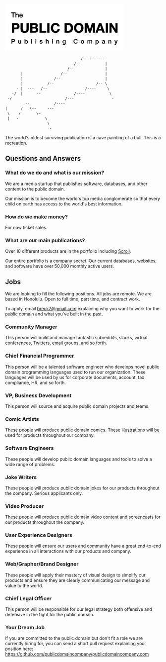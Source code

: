 <img src="logoV1.png" />

                                                     
                                      /-  --------   
                                   /--           |   
                                /--              |   
           |                 /--                 |   
           |              /--                    |   
           |           /--                   /-- \   
         - |  ---   /--                 /----     \  
       -/  |      --               /----           \ 
     -/                        /---                 -
             --           /----                      
    |      /   \--     ---                           
     \    /       \-                                 
     |   -            \                              
                       \                             
                        -                               

The world's oldest surviving publication is a cave
painting of a bull. This is a recreation.

## Questions and Answers

### What do we do and what is our mission?

We are a media startup that publishes software,
databases, and other content to the public domain.

Our mission is to become the world's top media
conglomerate so that every child on earth has
access to the world's best information.

### How do we make money?

For now ticket sales.

### What are our main publications?

Over 10 different products are in the portfolio including
<a href="https://github.com/publicdomaincompany/scroll">Scroll</a>.

Our entire portfolio is a company secret. Our current databases,
websites, and software have over 50,000 monthly active
users.


## Jobs

We are looking to fill the following positions. All jobs
are remote. We are based in Honolulu. Open to full time,
part time, and contract work.

To apply, email <a href="mailto:breck7@gmail.com">breck7@gmail.com</a>
explaining why you want to work for the public domain
and what you've built in the past.

### Community Manager

This person will build and manage fantastic subreddits,
slacks, virtual conferences, Twitters, email groups,
and so forth.

### Chief Financial Programmer

This person will be a talented software engineer
who develops novel public domain programming languages
used to run our organization. These languages will
be used by us for corporate documents, account, tax
compliance, HR, and so forth.

### VP, Business Development

This person will source and acquire public domain
projects and teams.

### Comic Artists

These people will produce public domain comics. These
illustrations will be used for products throughout
our company.

### Software Engineers

These people will develop public domain languages
and tools to solve a wide range of problems.

### Joke Writers

These people will produce public domain jokes for our
products throughout the company. Serious applicants
only.

### Video Producer

These people will produce public domain video content
and screencasts for our products throughout the
company.

### User Experience Designers

These people will ensure our users and community have
a great end-to-end experience in all interactions with
our products and company.

### Web/Grapher/Brand Designer

These people will apply their mastery of visual design
to simplify our products and ensure they are clearly
communicating our message and value to the world.

### Chief Legal Officer

This person will be responsible for our legal
strategy both offensive and defensive in the fight
for the public domain.

### Your Dream Job

If you are committed to the public domain but don't
fit a role we are currently hiring for, you can
send a short pull request explaining your position
here: <a href="https://github.com/publicdomaincompany/publicdomaincompany.com">
https://github.com/publicdomaincompany/publicdomaincompany.com</a>
